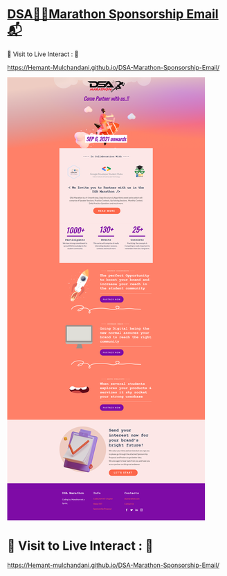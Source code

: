 # [DSA🏃‍♂️Marathon Sponsorship Email 📬](https://hemant-mulchandani.github.io/DSA-Marathon-Sponsorship-Email/)

  📌 Visit to Live Interact : 🔗

  https://Hemant-Mulchandani.github.io/DSA-Marathon-Sponsorship-Email/

  ![Mail Capture](Media/DSA%20Marathon%20Sponsorship%20Mail%20Capture.png)

# 📌 Visit to Live Interact : 🔗 

  https://Hemant-mulchandani.github.io/DSA-Marathon-Sponsorship-Email/ 

